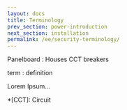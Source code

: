 ```yaml
---
layout: docs
title: Terminology
prev_section: power-introduction
next_section: installation
permalink: /ee/security-terminology/
---
```


Panelboard
: Houses CCT breakers


term
: definition

Lorem Ipsum...

*[CCT]: Circuit